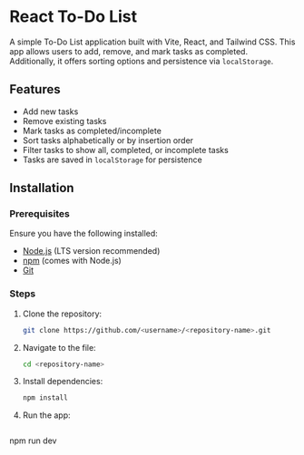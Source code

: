 # React To-Do List

A simple To-Do List application built with Vite, React, and Tailwind CSS. This app allows users to add, remove, and mark tasks as completed. Additionally, it offers sorting options and persistence via `localStorage`.

## Features

- Add new tasks
- Remove existing tasks
- Mark tasks as completed/incomplete
- Sort tasks alphabetically or by insertion order
- Filter tasks to show all, completed, or incomplete tasks
- Tasks are saved in `localStorage` for persistence

## Installation

### Prerequisites

Ensure you have the following installed:

- [Node.js](https://nodejs.org/en/download/) (LTS version recommended)
- [npm](https://www.npmjs.com/get-npm) (comes with Node.js)
- [Git](https://git-scm.com/downloads)

### Steps

1. Clone the repository:

   ```bash
   git clone https://github.com/<username>/<repository-name>.git

1. Navigate to the file:

   ```bash
   cd <repository-name>
   

1. Install dependencies:

   ```bash
   npm install

1. Run the app:

   ```bash
  npm run dev
